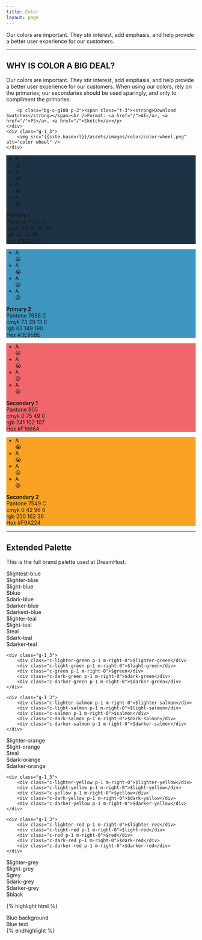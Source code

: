 ```yaml
---
title: Color
layout: page
---
```


<p class="t-4">Our colors are important. They stir interest, add emphasis, and help provide a better user experience for our customers.</p>

<hr />

<div class="u-clearfix m-bottom-4">
	<div class="g-2_3">
		<h2>WHY IS COLOR A BIG DEAL?</h2>
		<p class="m-bottom-4">Our colors are important. They stir interest, add emphasis, and help provide a better user experience for our customers. When using our colors, rely on the primaries; our secondaries should be used sparingly, and only to compliment the primaries.</p>

		<p class="bg-c-g100 p-2"><span class="t-3"><strong>Download Swatches</strong></span><br />Format: <a href="/">AI</a>, <a href="/">PS</a>, <a href="/">Sketch</a></p>
	</div>
	<div class="g-1_3">
		<img src="{{site.baseurl}}/assets/images/color/color-wheel.png" alt="color wheel" />
	</div>
</div>

<div class="u-clearfix">
	<div class="g-1_4">
		<div class="p-top-4" style="background:#1D3244;">
		<ul class="t-center p-2 u-clearfix">
			<li class="t-center t-c-w100 g-1_4"><span class="t-3">A</span><br />&#128515;</li>
			<li class="t-center t-c-w100 g-1_4"><span class="t-1">A</span><br />&#128515;</li>
			<li class="t-center g-1_4 t-c-b700"><span class="t-3">A</span><br />&#128557;</li>
			<li class="t-center g-1_4 t-c-b700"><span class="t-1">A</span><br />&#128557;</li>
		</ul>
		<p class="p-3 bg-c-g100 m-0"><strong class="p-bottom-4">Primary 1</strong><br />
		Pantone 7546 C<br />
		cmyk 89 72 49 48<br />
		rgb 30 50 68<br />
		Hex #1D3244</p>
		</div><!--Primary 1-->
	</div><!--grid-->
	<div class="g-1_4">
		<div class="p-top-4" style="background:#3E95BE;">
		<ul class="t-center p-2 u-clearfix">
			<li class="t-center t-c-w100 g-1_4"><span class="t-3">A</span><br />&#128515;</li>
			<li class="t-center t-c-w100 g-1_4"><span class="t-1">A</span><br />&#128557;</li>
			<li class="t-center g-1_4 t-c-b700"><span class="t-3">A</span><br />&#128515;</li>
			<li class="t-center g-1_4 t-c-b700"><span class="t-1">A</span><br />&#128515;</li>
		</ul>
		<p class="p-3 bg-c-g100 m-0"><strong class="p-bottom-4">Primary 2</strong><br />
		Pantone 7688 C<br />
		cmyk 73 29 13 0<br />
		rgb 62 149 190<br />
		Hex #3E95BE</p>
		</div><!--Primary 2-->
	</div><!--grid-->
	<div class="g-1_4">
		<div class="p-top-4" style="background:#F1666A;">
		<ul class="t-center p-2 u-clearfix">
			<li class="t-center t-c-w100 g-1_4"><span class="t-3">A</span><br />&#128515;</li>
			<li class="t-center t-c-w100 g-1_4"><span class="t-1">A</span><br />&#128557;</li>
			<li class="t-center g-1_4 t-c-b700"><span class="t-3">A</span><br />&#128515;</li>
			<li class="t-center g-1_4 t-c-b700"><span class="t-1">A</span><br />&#128515;</li>
		</ul>
		<p class="p-3 bg-c-g100 m-0"><strong class="p-bottom-4">Secondary 1</strong><br />
		Pantone 805<br />
		cmyk 0 75 49 0<br />
		rgb 241 102 107<br />
		Hex #F1666A</p>
		</div><!--Secondary 1-->
	</div><!--grid-->
	<div class="g-1_4">
		<div class="p-top-4" style="background:#F9A224;">
		<ul class="t-center p-2 u-clearfix">
			<li class="t-center t-c-w100 g-1_4"><span class="t-3">A</span><br />&#128557;</li>
			<li class="t-center t-c-w100 g-1_4"><span class="t-1">A</span><br />&#128557;</li>
			<li class="t-center g-1_4 t-c-b700"><span class="t-3">A</span><br />&#128515;</li>
			<li class="t-center g-1_4 t-c-b700"><span class="t-1">A</span><br />&#128515;</li>
		</ul>
		<p class="p-3 bg-c-g100 m-0"><strong class="p-bottom-4">Secondary 2</strong><br />
		Pantone 7549 C<br />
		cmyk 0 42 96 0<br />
		rgb 250 162 36<br />
		Hex #F9A224</p>
		</div><!--Primary 2-->
	</div><!--grid-->
</div>



<hr />

<h2 class="m-bottom-1">Extended Palette</h2>
<p class="m-bottom-7">This is the full brand palette used at DreamHost.</p>

<div class="u-clearfix t-bold">
	<div class="g-1_4 c-lightest-blue l-block p-3 m-bottom-3">$lightest-blue</div>
	<div class="g-1_4 c-lighter-blue l-block p-3 m-bottom-3">$lighter-blue</div>
	<div class="g-1_4 c-light-blue l-block p-3 m-bottom-3">$light-blue</div>
	<div class="g-1_4 c-blue l-block p-3">$blue</div>
	<div class="g-1_4 c-dark-blue l-block p-3 m-bottom-3">$dark-blue</div>
	<div class="g-1_4 c-darker-blue l-block p-3 m-bottom-3">$darker-blue</div>
	<div class="g-1_4 c-darkest-blue l-block p-3 m-bottom-3">$darkest-blue</div>
</div>

<div class="u-clearfix t-bold m-bottom-4">
	<div class="g-1_3">
		<div class="c-lighter-teal p-1 m-right-0">$lighter-teal</div>
		<div class="c-light-teal p-1 m-right-0">$light-teal</div>
		<div class="c-teal p-1 m-right-0">$teal</div>
		<div class="c-dark-teal p-1 m-right-0">$dark-teal</div>
		<div class="c-darker-teal p-1 m-right-0">$darker-teal</div>
	</div>

	<div class="g-1_3">
		<div class="c-lighter-green p-1 m-right-0">$lighter-green</div>
		<div class="c-light-green p-1 m-right-0">$light-green</div>
		<div class="c-green p-1 m-right-0">$green</div>
		<div class="c-dark-green p-1 m-right-0">$dark-green</div>
		<div class="c-darker-green p-1 m-right-0">$darker-green</div>
	</div>

	<div class="g-1_3">
		<div class="c-lighter-salmon p-1 m-right-0">$lighter-salmon</div>
		<div class="c-light-salmon p-1 m-right-0">$light-salmon</div>
		<div class="c-salmon p-1 m-right-0">$salmon</div>
		<div class="c-dark-salmon p-1 m-right-0">$dark-salmon</div>
		<div class="c-darker-salmon p-1 m-right-0">$darker-salmon</div>
	</div>
</div>

<div class="u-clearfix t-bold m-bottom-4">
	<div class="g-1_3">
		<div class="c-lighter-orange p-1 m-right-0">$lighter-orange</div>
		<div class="c-light-orange p-1 m-right-0">$light-orange</div>
		<div class="c-orange p-1 m-right-0">$teal</div>
		<div class="c-dark-orange p-1 m-right-0">$dark-orange</div>
		<div class="c-darker-orange p-1 m-right-0">$darker-orange</div>
	</div>

	<div class="g-1_3">
		<div class="c-lighter-yellow p-1 m-right-0">$lighter-yellow</div>
		<div class="c-light-yellow p-1 m-right-0">$light-yellow</div>
		<div class="c-yellow p-1 m-right-0">$yellow</div>
		<div class="c-dark-yellow p-1 m-right-0">$dark-yellow</div>
		<div class="c-darker-yellow p-1 m-right-0">$darker-yellow</div>
	</div>

	<div class="g-1_3">
		<div class="c-lighter-red p-1 m-right-0">$lighter-red</div>
		<div class="c-light-red p-1 m-right-0">$light-red</div>
		<div class="c-red p-1 m-right-0">$red</div>
		<div class="c-dark-red p-1 m-right-0">$dark-red</div>
		<div class="c-darker-red p-1 m-right-0">$darker-red</div>
	</div>
</div>

<div class="u-clearfix t-bold m-bottom-4">
	<div class="g-1_6 c-lighter-grey p-2 m-bottom-3">$lighter-grey</div>
	<div class="g-1_6 c-light-grey p-2 m-bottom-3">$light-grey</div>
	<div class="g-1_6 c-grey p-2 m-bottom-3">$grey</div>
	<div class="g-1_6 c-dark-grey p-2 m-bottom-3">$dark-grey</div>
	<div class="g-1_6 c-darker-grey p-2 m-bottom-3">$darker-grey</div>
	<div class="g-1_6 c-black p-2 m-bottom-3">$black</div>
</div>

{% highlight html %}
<div class="bg-blue">Blue background</div>
<div class="t-blue">Blue text</div>
{% endhighlight %}
